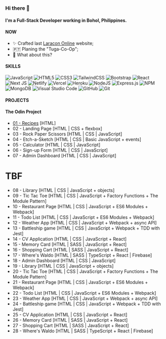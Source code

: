 <!--
**johnjoshuaramirez/johnjoshuaramirez** is a ✨ _special_ ✨ repository because its `README.md` (this file) appears on your GitHub profile.
-->
### Hi there 👋

#### I'm a Full-Stack Developer working in Bohol, Philippines.

#### NOW

- ✨ Crafted last [Laracon Online](https://laracon.net) website;
- 🇵🇹 Planing the "Tuga-Co-Op";
- 🍑 What about this?

#### SKILLS
![JavaScript](https://img.shields.io/badge/javascript-%23323330.svg?style=for-the-badge&logo=javascript&logoColor=%23F7DF1E) ![HTML5](https://img.shields.io/badge/html5-%23E34F26.svg?style=for-the-badge&logo=html5&logoColor=white) ![CSS3](https://img.shields.io/badge/css3-%231572B6.svg?style=for-the-badge&logo=css3&logoColor=white) ![TailwindCSS](https://img.shields.io/badge/tailwindcss-%2338B2AC.svg?style=for-the-badge&logo=tailwind-css&logoColor=white) 	![Bootstrap](https://img.shields.io/badge/bootstrap-%23563D7C.svg?style=for-the-badge&logo=bootstrap&logoColor=white) ![React](https://img.shields.io/badge/react-%2320232a.svg?style=for-the-badge&logo=react&logoColor=%2361DAFB) ![Next JS](https://img.shields.io/badge/Next-black?style=for-the-badge&logo=next.js&logoColor=white) ![Netlify](https://img.shields.io/badge/netlify-%23000000.svg?style=for-the-badge&logo=netlify&logoColor=#00C7B7) ![Vercel](https://img.shields.io/badge/vercel-%23000000.svg?style=for-the-badge&logo=vercel&logoColor=white) ![Heroku](https://img.shields.io/badge/heroku-%23430098.svg?style=for-the-badge&logo=heroku&logoColor=white) ![NodeJS](https://img.shields.io/badge/node.js-6DA55F?style=for-the-badge&logo=node.js&logoColor=white) ![Express.js](https://img.shields.io/badge/express.js-%23404d59.svg?style=for-the-badge&logo=express&logoColor=%2361DAFB) ![NPM](https://img.shields.io/badge/NPM-%23000000.svg?style=for-the-badge&logo=npm&logoColor=white) ![MongoDB](https://img.shields.io/badge/MongoDB-%234ea94b.svg?style=for-the-badge&logo=mongodb&logoColor=white) ![Visual Studio Code](https://img.shields.io/badge/Visual%20Studio%20Code-0078d7.svg?style=for-the-badge&logo=visual-studio-code&logoColor=white) ![GitHub](https://img.shields.io/badge/github-%23121011.svg?style=for-the-badge&logo=github&logoColor=white) ![Git](https://img.shields.io/badge/git-%23F05033.svg?style=for-the-badge&logo=git&logoColor=white)

#### PROJECTS

#### The Odin Project
- <a href="https://github.com/IlyaEru/odin-recipes">01 - Recipes</a> [HTML]  
- 02 - Landing Page [HTML | CSS + flexbox]  
- 03 - Rock Paper Scissors [HTML | CSS | JavaScript]  
- 04 - Etch-a-Sketch [HTML | CSS | Basic JavaScript + events]  
- 05 - Calculator [HTML | CSS | JavaScript]  
- 06 - Sign-up Form [HTML | CSS | JavaScript]
- 07 - Admin Dashboard [HTML | CSS | JavaScript]

# TBF

- 08 - Library [HTML | CSS | JavaScript + objects]
- 09 - Tic Tac Toe [HTML | CSS | JavaScript + Factory Functions + The Module Pattern]
- 10 - Restaurant Page [HTML | CSS | JavaScript + ES6 Modules + Webpack]
- 11 - Todo List [HTML | CSS | JavaScript + ES6 Modules + Webpack]
- 12 - Weather App [HTML | CSS | JavaScript + Webpack + async API]
- 13 - Battleship game [HTML | CSS | JavaScript + Webpack + TDD with Jest]
- 14 - CV Application [HTML | CSS | JavaScript + React]
- 15 - Memory Card [HTML | SASS | JavaScript + React]
- 16 - Shopping Cart [HTML | SASS | JavaScript + React]
- 17 - Where's Waldo [HTML | SASS | TypeScript + React | Firebase]
- 18 - Admin Dashboard [HTML | CSS | JavaScript]
- 19 - Library [HTML | CSS | JavaScript + objects]
- 20 - Tic Tac Toe [HTML | CSS | JavaScript + Factory Functions + The Module Pattern]
- 21 - Restaurant Page [HTML | CSS | JavaScript + ES6 Modules + Webpack]
- 22 - Todo List [HTML | CSS | JavaScript + ES6 Modules + Webpack]
- 23 - Weather App [HTML | CSS | JavaScript + Webpack + async API]
- 24 - Battleship game [HTML | CSS | JavaScript + Webpack + TDD with Jest]
- 25 - CV Application [HTML | CSS | JavaScript + React]
- 26 - Memory Card [HTML | SASS | JavaScript + React]
- 27 - Shopping Cart [HTML | SASS | JavaScript + React]
- 28 - Where's Waldo [HTML | SASS | TypeScript + React | Firebase]
